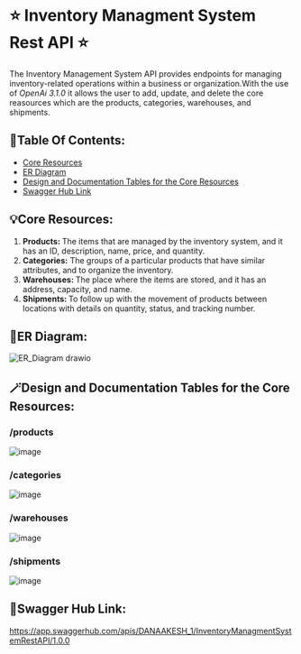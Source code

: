 # ⭐ Inventory Managment System Rest API ⭐
The Inventory Management System API provides endpoints for managing inventory-related operations within a business or organization.With the use of _OpenAi 3.1.0_ it allows the user to add, update, and delete the core reasources which are the products, categories, warehouses, and shipments.
## 🔖Table Of Contents:
- [Core Resources](#core-resources)
- [ER Diagram](#er-diagram)
- [Design and Documentation Tables for the Core Resources](#design-and-documentation-tables-for-the-core-resources)
- [Swagger Hub Link](#swagger-hub-link)
## 💡Core Resources:
<ol>
  <li>
    <b>Products: </b> 
    The items that are managed by the inventory system, and it has an ID, description, name, price, and quantity.
  </li>
  <li>
    <b>Categories:</b>
    The groups of a particular products that have similar attributes, and to organize the inventory.
  </li>
  <li>
    <b>Warehouses: </b>
    The place where the items are stored, and it has an address, capacity, and name.
  </li>
  <li>
    <b>Shipments: </b>
    To follow up with the movement of products between locations with details on quantity, status, and tracking number.
  </li>
</ol>

## 💠ER Diagram:
![ER_Diagram drawio](https://github.com/dana-akesh/Inventory_managment_system_api/assets/86303193/cfc080e9-bf7e-41d0-9d13-de69df9503b0)

## 🪄Design and Documentation Tables for the Core Resources:
### /products 
![image](https://github.com/dana-akesh/Inventory_managment_system_api/assets/86303193/ec19af17-add6-48c2-bba8-e641452db013)

### /categories
![image](https://github.com/dana-akesh/Inventory_managment_system_api/assets/86303193/4df467a6-2212-4b86-9526-a9498d8eb0dc)

### /warehouses
![image](https://github.com/dana-akesh/Inventory_managment_system_api/assets/86303193/72f17efa-b8c2-4cc0-9957-157c293146c9)

### /shipments
![image](https://github.com/dana-akesh/Inventory_managment_system_api/assets/86303193/ab56914f-7c04-4c44-9308-1484a5b727a9)

## 🔗Swagger Hub Link:
https://app.swaggerhub.com/apis/DANAAKESH_1/InventoryManagmentSystemRestAPI/1.0.0
